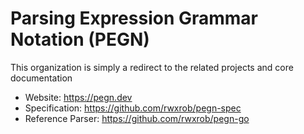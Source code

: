 # Parsing Expression Grammar Notation (PEGN)

This organization is simply a redirect to the related projects and core
documentation

* Website: <https://pegn.dev>
* Specification: <https://github.com/rwxrob/pegn-spec>
* Reference Parser: <https://github.com/rwxrob/pegn-go>
